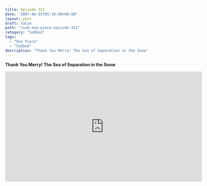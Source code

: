 ```yaml
---
title: Episode 312
date: "2007-06-03T05:30:00+00:00"
layout: post
draft: false
path: "/sub-one-piece-episode-312"
category: "Subbed"
tags:
  - "One Piece"
  - "Subbed"
description: "Thank You Merry! The Sea of Separation in the Snow"
---
```


**Thank You Merry! The Sea of Separation in the Snow**

<iframe width="640" height="360" src="https://www.rapidvideo.com/e/FXQI0U4JBF" frameborder="0" marginwidth=0 marginheight=0 scrolling=no allowfullscreen></iframe>

